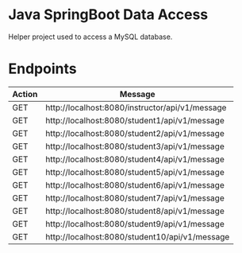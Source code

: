 # Java SpringBoot Data Access
Helper project used to access a MySQL database.

# Endpoints

|Action|Message|
|------|-------|
|GET   |http://localhost:8080/instructor/api/v1/message|
|GET   |http://localhost:8080/student1/api/v1/message|
|GET   |http://localhost:8080/student2/api/v1/message|
|GET   |http://localhost:8080/student3/api/v1/message|
|GET   |http://localhost:8080/student4/api/v1/message|
|GET   |http://localhost:8080/student5/api/v1/message|
|GET   |http://localhost:8080/student6/api/v1/message|
|GET   |http://localhost:8080/student7/api/v1/message|
|GET   |http://localhost:8080/student8/api/v1/message|
|GET   |http://localhost:8080/student9/api/v1/message|
|GET   |http://localhost:8080/student10/api/v1/message|
